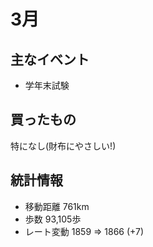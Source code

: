 # 3月

## 主なイベント

- 学年末試験

## 買ったもの

特になし(財布にやさしい!)

## 統計情報

- 移動距離 761km
- 歩数 93,105歩
- レート変動 1859 => 1866 (+7)
